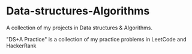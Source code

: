 # Data-structures-Algorithms
A collection of my projects in Data structures &amp; Algorithms. 

"DS+A Practice" is a collection of my practice problems in LeetCode and HackerRank
